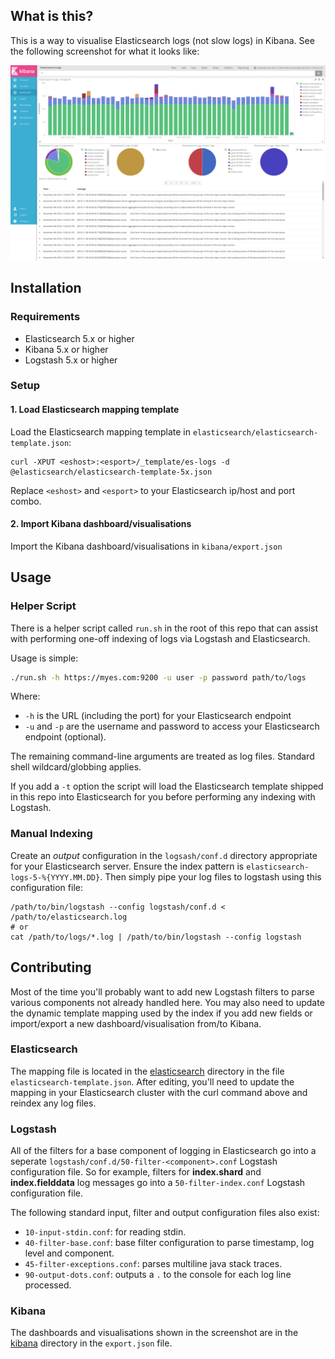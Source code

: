 ## What is this?

This is a way to visualise Elasticsearch logs (not slow logs) in
Kibana.  See the following screenshot for what it looks like:

![Dashboard Example](Dashboard-Screenshot.png)

## Installation

### Requirements

* Elasticsearch 5.x or higher
* Kibana 5.x or higher
* Logstash 5.x or higher

### Setup

#### 1. Load Elasticsearch mapping template

Load the Elasticsearch mapping template in
`elasticsearch/elasticsearch-template.json`:

```
curl -XPUT <eshost>:<esport>/_template/es-logs -d @elasticsearch/elasticsearch-template-5x.json
```

Replace `<eshost>` and `<esport>` to your Elasticsearch ip/host and
port combo.

#### 2. Import Kibana dashboard/visualisations

Import the Kibana dashboard/visualisations in `kibana/export.json`

## Usage

### Helper Script

There is a helper script called `run.sh` in the root of this repo that
can assist with performing one-off indexing of logs via Logstash and
Elasticsearch.

Usage is simple:

```sh
./run.sh -h https://myes.com:9200 -u user -p password path/to/logs
```

Where:

* `-h` is the URL (including the port) for your Elasticsearch endpoint
* `-u` and `-p` are the username and password to access your
  Elasticsearch endpoint (optional).

The remaining command-line arguments are treated as log files.
Standard shell wildcard/globbing applies.

If you add a `-t` option the script will load the Elasticsearch
template shipped in this repo into Elasticsearch for you before
performing any indexing with Logstash.

### Manual Indexing

Create an *output* configuration in the `logsash/conf.d` directory
appropriate for your Elasticsearch server. Ensure the index pattern is
`elasticsearch-logs-5-%{YYYY.MM.DD}`. Then simply pipe your log files to logstash using this configuration file:

```
/path/to/bin/logstash --config logstash/conf.d < /path/to/elasticsearch.log
# or
cat /path/to/logs/*.log | /path/to/bin/logstash --config logstash
```

## Contributing

Most of the time you'll probably want to add new Logstash filters to
parse various components not already handled here.  You may also need
to update the dynamic template mapping used by the index if you add
new fields or import/export a new dashboard/visualisation from/to Kibana.

### Elasticsearch

The mapping file is located in the [elasticsearch](elasticsearch) directory in the file `elasticsearch-template.json`.  After editing, you'll
need to update the mapping in your Elasticsearch cluster with the curl
command above and reindex any log files.

### Logstash

All of the filters for a base component of logging in Elasticsearch
go into a seperate `logstash/conf.d/50-filter-<component>.conf` Logstash configuration file. So
for example, filters for **index.shard** and **index.fielddata** log
messages go into a `50-filter-index.conf` Logstash configuration file.

The following standard input, filter and output configuration files
also exist:

* `10-input-stdin.conf`: for reading stdin.
* `40-filter-base.conf`: base filter configuration to parse timestamp,
log level and component.
* `45-filter-exceptions.conf`: parses multiline java stack traces.
* `90-output-dots.conf`: outputs a `.` to the console for each log
line processed.

### Kibana

The dashboards and visualisations shown in the screenshot are in the
[kibana](kibana) directory in the `export.json` file.
